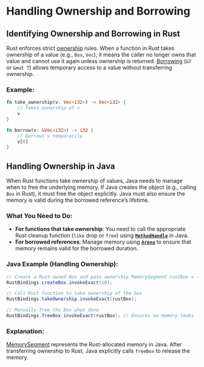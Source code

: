 # Handling Ownership and Borrowing
## Identifying Ownership and Borrowing in Rust
Rust enforces strict [ownership](ownership.md) rules. When a function in Rust takes ownership of a value (e.g., `Box`, `Vec`), it means the caller no longer owns that value and cannot use it again unless ownership is returned. [Borrowing](borrowing_and_aliasing.md) (`&T` or `&mut T`) allows temporary access to a value without transferring ownership.
### Example:
```rust
fn take_ownership(v: Vec<i32>) -> Vec<i32> {
    // Takes ownership of v
    v
}

fn borrow(v: &Vec<i32>) -> i32 {
    // Borrows v temporarily
    v[0]
}
```
## Handling Ownership in Java
When Rust functions take ownership of values, Java needs to manage when to free the underlying memory. If Java creates the object (e.g., calling `Box` in Rust), it must free the object explicitly. Java must also ensure the memory is valid during the borrowed reference’s lifetime.
### What You Need to Do:
- **For functions that take ownership**: You need to call the appropriate Rust cleanup function (`like` drop or `free`) using **[`MethodHandle`](method_handle.md)** in Java.
- **For borrowed references**: Manage memory using **[`Arena`](arenas.md)** to ensure that memory remains valid for the borrowed duration.
### Java Example (Handling Ownership):
```java
// Create a Rust-owned Box and pass ownership MemorySegment rustBox = (MemorySegment) 
RustBindings.createBox.invokeExact(10); 

// Call Rust function to take ownership of the box 
RustBindings.takeOwnership.invokeExact(rustBox); 

// Manually free the Box when done 
RustBindings.freeBox.invokeExact(rustBox); // Ensures no memory leaks
```
### Explanation:
[MemorySegment](memory_segment.md) represents the Rust-allocated memory in Java. After transferring ownership to Rust, Java explicitly calls `freeBox` to release the memory.
